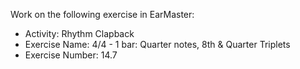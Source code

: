 Work on the following exercise in EarMaster:
- Activity: Rhythm Clapback
- Exercise Name: 4/4 - 1 bar: Quarter notes, 8th & Quarter Triplets
- Exercise Number: 14.7
